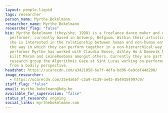 ```yaml
---
layout: people.liquid
tags: researcher
person_name: Myrthe Bokelmann
researcher_name: Myrthe Bokelmann
researcher_flag: "false"
bio: Myrthe Bokelmann (they/she, 1998) is a freelance dance maker and dance
  performer, currently based in Antwerp, Belgium. Within their artistic practice
  she is interested in the relationship between human and non-human entities and
  the way in which they can perform together in a non-hierarchical way. As at
  performer Myrthe has worked with Claudia Bosse, Ashley Ho & Domenik Naue,
  Eilit Marom and LeineRoebana amongst others. Currently they are part of
  research group the Algorithmic Gaze at Sint Lucas working on performative AI
  from a bodily perspective.
headshot: https://ucarecdn.com/a3421058-6e7f-4dfa-bd06-6e9cef44d200/
image_researcher:
  - https://ucarecdn.com/25e4a65f-c3a9-4139-ae45-0549354997c9/
staff_flag: "false"
email: myrthe.bokelmann@kdg.be
available_for_supervision: "false"
status_of_research: ongoing
social_links: myrthebokelmann.com
---
```

